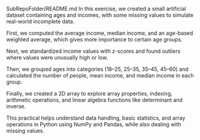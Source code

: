 SubRepoFolder/README.md 
In this exercise, we created a small artificial dataset containing ages and incomes, with some missing values to simulate real-world incomplete data.

First, we computed the average income, median income, and an age-based weighted average, which gives more importance to certain age groups.

Next, we standardized income values with z-scores and found outliers where values were unusually high or low.

Then, we grouped ages into categories (18–25, 25–35, 35–45, 45–60) and calculated the number of people, mean income, and median income in each group.

Finally, we created a 2D array to explore array properties, indexing, arithmetic operations, and linear algebra functions like determinant and inverse.

This practical helps understand data handling, basic statistics, and array operations in Python using NumPy and Pandas, while also dealing with missing values.
